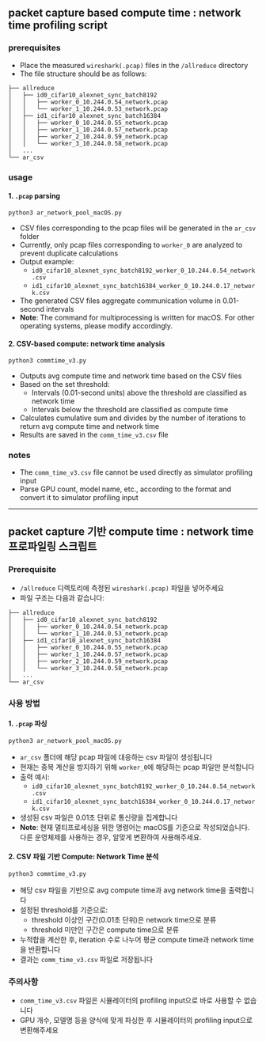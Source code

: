## packet capture based compute time : network time profiling script

### prerequisites
- Place the measured `wireshark(.pcap)` files in the `/allreduce` directory
- The file structure should be as follows:

```tree
├── allreduce
│   ├── id0_cifar10_alexnet_sync_batch8192
│   │   ├── worker_0_10.244.0.54_network.pcap
│   │   └── worker_1_10.244.0.53_network.pcap
│   ├── id1_cifar10_alexnet_sync_batch16384
│   │   ├── worker_0_10.244.0.55_network.pcap
│   │   ├── worker_1_10.244.0.57_network.pcap
│   │   ├── worker_2_10.244.0.59_network.pcap
│   │   └── worker_3_10.244.0.58_network.pcap
│   ...
└── ar_csv
```

### usage

#### 1. `.pcap` parsing
```bash
python3 ar_network_pool_macOS.py
```

- CSV files corresponding to the pcap files will be generated in the `ar_csv` folder
- Currently, only pcap files corresponding to `worker_0` are analyzed to prevent duplicate calculations
- Output example:
  - `id0_cifar10_alexnet_sync_batch8192_worker_0_10.244.0.54_network.csv`
  - `id1_cifar10_alexnet_sync_batch16384_worker_0_10.244.0.17_network.csv`
- The generated CSV files aggregate communication volume in 0.01-second intervals
- **Note**: The command for multiprocessing is written for macOS. For other operating systems, please modify accordingly.

#### 2. CSV-based compute: network time analysis
```bash
python3 commtime_v3.py
```

- Outputs avg compute time and network time based on the CSV files
- Based on the set threshold:
  - Intervals (0.01-second units) above the threshold are classified as network time
  - Intervals below the threshold are classified as compute time
- Calculates cumulative sum and divides by the number of iterations to return avg compute time and network time
- Results are saved in the `comm_time_v3.csv` file

### notes
- The `comm_time_v3.csv` file cannot be used directly as simulator profiling input
- Parse GPU count, model name, etc., according to the format and convert it to simulator profiling input

---

## packet capture 기반 compute time : network time 프로파일링 스크립트

### Prerequisite
- `/allreduce` 디렉토리에 측정된 `wireshark(.pcap)` 파일을 넣어주세요
- 파일 구조는 다음과 같습니다:

```tree
├── allreduce
│   ├── id0_cifar10_alexnet_sync_batch8192
│   │   ├── worker_0_10.244.0.54_network.pcap
│   │   └── worker_1_10.244.0.53_network.pcap
│   ├── id1_cifar10_alexnet_sync_batch16384
│   │   ├── worker_0_10.244.0.55_network.pcap
│   │   ├── worker_1_10.244.0.57_network.pcap
│   │   ├── worker_2_10.244.0.59_network.pcap
│   │   └── worker_3_10.244.0.58_network.pcap
│   ...
└── ar_csv
```

### 사용 방법

#### 1. `.pcap` 파싱
```bash
python3 ar_network_pool_macOS.py
```

- `ar_csv` 폴더에 해당 pcap 파일에 대응하는 csv 파일이 생성됩니다
- 현재는 중복 계산을 방지하기 위해 `worker_0`에 해당하는 pcap 파일만 분석합니다
- 출력 예시: 
  - `id0_cifar10_alexnet_sync_batch8192_worker_0_10.244.0.54_network.csv`
  - `id1_cifar10_alexnet_sync_batch16384_worker_0_10.244.0.17_network.csv`
- 생성된 csv 파일은 0.01초 단위로 통신량을 집계합니다
- **Note**: 현재 멀티프로세싱을 위한 명령어는 macOS를 기준으로 작성되었습니다. 다른 운영체제를 사용하는 경우, 알맞게 변환하여 사용해주세요.

#### 2. CSV 파일 기반 Compute: Network Time 분석
```bash
python3 commtime_v3.py
```

- 해당 csv 파일을 기반으로 avg compute time과 avg network time을 출력합니다
- 설정된 threshold를 기준으로:
  - threshold 이상인 구간(0.01초 단위)은 network time으로 분류
  - threshold 미만인 구간은 compute time으로 분류
- 누적합을 계산한 후, iteration 수로 나누어 평균 compute time과 network time을 반환합니다
- 결과는 `comm_time_v3.csv` 파일로 저장됩니다

### 주의사항
- `comm_time_v3.csv` 파일은 시뮬레이터의 profiling input으로 바로 사용할 수 없습니다
- GPU 개수, 모델명 등을 양식에 맞게 파싱한 후 시뮬레이터의 profiling input으로 변환해주세요

